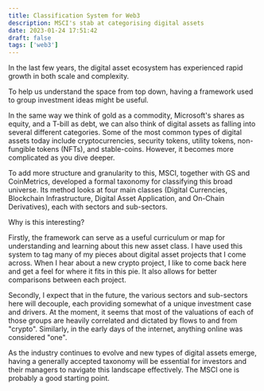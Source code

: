 ```yaml
---
title: Classification System for Web3
description: MSCI's stab at categorising digital assets
date: 2023-01-24 17:51:42
draft: false
tags: ['web3']
---
```


In the last few years, the digital asset ecosystem has experienced rapid growth in both scale and complexity.

To help us understand the space from top down, having a framework used to group investment ideas might be useful.

In the same way we think of gold as a commodity, Microsoft's shares as equity, and a T-bill as debt, we can also think of digital assets as falling into several different categories. Some of the most common types of digital assets today include cryptocurrencies, security tokens, utility tokens, non-fungible tokens (NFTs), and stable-coins. However, it becomes more complicated as you dive deeper.

To add more structure and granularity to this, MSCI, together with GS and CoinMetrics, developed a formal taxonomy for classifying this broad universe. Its method looks at four main classes (Digital Currencies, Blockchain Infrastructure, Digital Asset Application, and On-Chain Derivatives), each with sectors and sub-sectors.


Why is this interesting?

Firstly, the framework can serve as a useful curriculum or map for understanding and learning about this new asset class. I have used this system to tag many of my pieces about digital asset projects that I come across. When I hear about a new crypto project, I like to come back here and get a feel for where it fits in this pie. It also allows for better comparisons between each project.

Secondly, I expect that in the future, the various sectors and sub-sectors here will decouple, each providing somewhat of a unique investment case and drivers. At the moment, it seems that most of the valuations of each of those groups are heavily correlated and dictated by flows to and from "crypto". Similarly, in the early days of the internet, anything online was considered "one".

As the industry continues to evolve and new types of digital assets emerge, having a generally accepted taxonomy will be essential for investors and their managers to navigate this landscape effectively. The MSCI one is probably a good starting point.